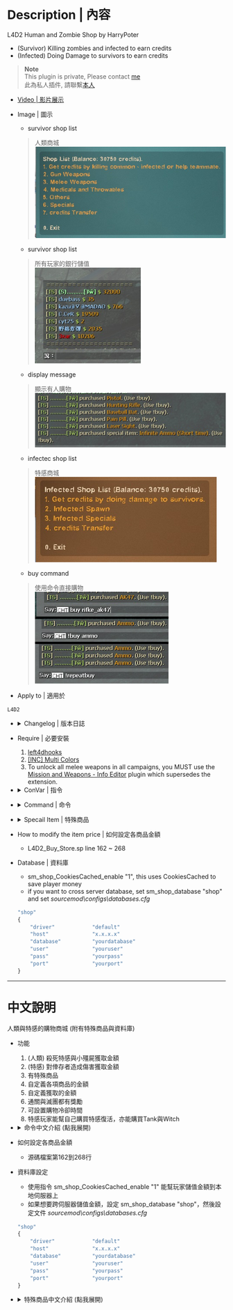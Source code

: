 # Description | 內容
L4D2 Human and Zombie Shop by HarryPoter
* (Survivor) Killing zombies and infected to earn credits
* (Infected) Doing Damage to survivors to earn credits

> __Note__ <br/>
This plugin is private, Please contact [me](https://github.com/fbef0102/Game-Private_Plugin#私人插件列表-private-plugins-list)<br/>
此為私人插件, 請聯繫[本人](https://github.com/fbef0102/Game-Private_Plugin#私人插件列表-private-plugins-list)

* [Video | 影片展示](https://youtu.be/OkWg2p4VgBs)

* Image | 圖示
	* survivor shop list
	> 人類商城
	<br/>![L4D2_Buy_Store_1](image/L4D2_Buy_Store_1.jpg)
	* survivor shop list
	> 所有玩家的銀行儲值
	<br/>![L4D2_Buy_Store_2](image/L4D2_Buy_Store_2.jpg)
	* display message
	> 顯示有人購物
	<br/>![L4D2_Buy_Store_3](image/L4D2_Buy_Store_3.jpg)
	* infectec shop list
	> 特感商城
	<br/>![L4D2_Buy_Store_4](image/L4D2_Buy_Store_4.jpg)
	* buy command
	> 使用命令直接購物
	<br/>![L4D2_Buy_Store_5](image/L4D2_Buy_Store_5.jpg)

* Apply to | 適用於
```
L4D2
```

* <details><summary>Changelog | 版本日誌</summary>

	* v4.7
		* Add Survivor/Infected Special items
		* Support Database

	* [4.6](https://github.com/fbef0102/L4D2-Plugins/tree/master/L4D2_Buy_Store)
		* Remke code
		* Translation Support
		* Add The last stand two melee
		* Unlock All weapons including M60, Grenade_Launcher, and CSS weapons
		* Unlock All items including cola, gnome and fireworkcrate
		* Add Infected Shop
		* You can earn credits by doing damage to survivors as an infected.
		* You can earn credits by helping each other as a survivor.
		* Save player's money with Cookies, it means that money can be saved to database across client connections, map changes and even server restarts.
		* Add short buy commands, directly buy item.
		* Repeat purchase item you bought last time.
		* Buy time cooldown, can't buy quickly.
		* No Special Item and database

	* v1.0
		* [Original Post by Explait](https://forums.alliedmods.net/showthread.php?t=322108)
</details>

* Require | 必要安裝
	1. [left4dhooks](https://forums.alliedmods.net/showthread.php?t=321696)
	2. [[INC] Multi Colors](https://forums.alliedmods.net/showthread.php?t=247770)
	3. To unlock all melee weapons in all campaigns, you MUST use the [Mission and Weapons - Info Editor](https://forums.alliedmods.net/showthread.php?t=310586) plugin which supersedes the extension.

* <details><summary>ConVar | 指令</summary>

	* cfg/sourcemod/L4D2_Buy_Store.cfg
		```php
		// If 1, use CookiesCached to save player money. Otherwise, the moeny will not be saved if player leaves the server.
		sm_shop_CookiesCached_enable "1"

		// Giving money for killing a boomer
		sm_shop_boomkilled "10"

		// Giving money for killing a charger
		sm_shop_chargerkilled "30"

		// Can not buy cola in these maps, separate by commas (no spaces). (0=All maps, Empty = none).
		sm_shop_cola_map_off "c1m2_streets"

		// Database to save money to.
		// empty = don't connect to database
		//  (MySQL & SQLite supported)
		sm_shop_database ""

		// Giving money for saving people with defibrillator
		sm_shop_defi_save "200"

		// Giving money to each alive survivor for mission accomplished award (final).
		sm_shop_final_mission_complete "3000"

		// Giving money to each infected player for wiping out survivors.
		sm_shop_final_mission_lost "300"

		// Can not buy gas can in these maps, separate by commas (no spaces). (0=All maps, Empty = none).
		sm_shop_gascan_map_off "c1m4_atrium,c6m3_port,c14m2_lighthouse"

		// Giving money for healing people with kit
		sm_shop_heal_teammate "100"

		// Giving money for saving incapacitated people. (No Hanging from legde)
		sm_shop_help_teammate_save "30"

		// Giving money for killing a hunter
		sm_shop_hunterkilled "20"

		// Cold Down Time in seconds an infected player can not buy again after player buys item. (0=off).
		sm_shop_infected_cooltime_block "30.0"

		// If 1, Enable shop for infected.
		sm_shop_infected_enable "1"

		// Giving money for incapacitating a survivor. (No Hanging from legde)
		sm_shop_infected_survivor_incap "30"

		// Giving money for killing a survivor.
		sm_shop_infected_survivor_killed "100"

		// Tank limit on the field before infected can buy a tank. (0=Can't buy Tank)
		sm_shop_infected_tank_limit "1"

		// Infected player must wait until survivors have left start safe area for at least X seconds to buy item. (0=Infected Shop available anytime)
		sm_shop_infected_wait_time "10"

		// Amount of seconds before a witch is kicked. (only remove witches bought by player in this plugin)
		sm_shop_infected_witch_lifespan "180"

		// Witch limit on the field before infected can buy a witch. (0=Can't buy Witch)
		sm_shop_infected_witch_limit "4"

		// How far away from survivors an infected can buy and spawn witch.
		sm_shop_infected_witch_spawn_safety_range "1250"

		// Giving money for killing a jockey
		sm_shop_jockeykilled "25"

		// Changes how 'You got credits by killing infected' Message displays. (0: Disable, 1:In chat, 2: In Hint Box, 3: In center text)
		sm_shop_kill_infected_announce_type "1"

		// Maximum money limit. (Money saved when map change/leaving server)
		sm_shop_max_moeny_limit "32000"

		// Numbers of real survivor and infected player require to active this plugin.
		sm_shop_player_require "4"

		// Giving money for killing a smoker
		sm_shop_smokerkilled "20"

		// How long could "Gain Adrenaline Power" state last for survivor special item.
		sm_shop_special_adrenaline_time "20"

		// How long could "Dead-Eyes" state last for survivor special item.
		sm_shop_special_dead_eyes_time "60"

		// How long could "Freeze-Infected" state last for survivor special item.
		sm_shop_special_freeze_time "20"

		// How long could "Immune Everything" last for infected special item.
		sm_shop_special_immune_everything_time "10"

		// How long could "Infinite Ammo" state last for survivor special item.
		sm_shop_special_infinite_ammo_time "20"

		// Max Air Jump Limit for survivor special item.
		sm_shop_special_max_jump_limit "3"

		// Giving money for killing a spitter
		sm_shop_spitterkilled "10"

		// Giving money to each alive survivor for mission accomplished award (non-final).
		sm_shop_stage_complete "400"

		// If 1, decrease money if survivor friendly fire each other. (1 hp = 1 dollar)
		sm_shop_survivor_TK_enable "1"

		// Cold Down Time in seconds a survivor player can not buy again after player buys item. (0=off).
		sm_shop_survivor_cooltime_block "5.0"

		// Giving one dollar money for hurting tank per X hp
		sm_shop_tank_hurt "40"

		// Giving money for killing a witch
		sm_shop_witchkilled "80"

		// Giving money for killing a zombie
		sm_shop_zombiekilled "1"
		```
</details>

* <details><summary>Command | 命令</summary>

	* **shop and buy (Short name available)**
		```php
		say "b [item_name]"
		sm_shop [item_name]
		sm_buy [item_name]
		sm_b [item_name]
		sm_money [item_name]
		sm_purchase [item_name]
		sm_market [item_name]
		sm_item [item_name]
		sm_items [item_name]
		sm_credit [item_name]
		sm_credits [item_name]
		```

		* say "!buy" or "b" to open shop menu
		* say "!buy rifle_ak47" or "b rifle_ak47" to directly buy Ak47 weapon
		* **short command list**
		> I won't add more short commands, don't ask
		```php
		Weapon
		{
			"!buy pistol" 				-> Pistol
			"!buy pistol_magnum"		-> Magnum
			"!buy pumpshotgun"			-> Pumpshotgun
			"!buy shotgun_chrome"		-> Chrome Shotgun
			"!buy smg"					-> Smg
			"!buy smg_silenced"			-> Silenced Smg
			"!buy smg_mp5"				-> MP5
			"!buy rifle"				-> Rifle
			"!buy rifle_ak47"			-> AK47
			"!buy rifle_desert"			-> Desert Rifle
			"!buy rifle_sg552"			-> SG552
			"!buy shotgun_spas"			-> Spas Shotgun
			"!buy autoshotgun"			-> Autoshotgun
			"!buy hunting_rifle"		-> Hunting Rifle
			"!buy sniper_military"		-> Military Sniper
			"!buy sniper_scout"			-> SCOUT
			"!buy sniper_awp"			-> AWP
			"!buy rifle_m60"			-> M60 Machine Gun
			"!buy grenade_launcher"		-> Grenade Launcher
		}

		Melee
		{
			"!buy chainsaw"				-> Chainsaw
			"!buy baseball_bat"			-> Baseball Bat
			"!buy cricket_bat"			-> Cricket Bat
			"!buy crowbar"				-> Crowbar
			"!buy electric_guitar"		-> Electric Guitar
			"!buy fireaxe"				-> Fire Axe
			"!buy frying_pan"			-> Frying Pan
			"!buy katana"				-> Katana
			"!buy machete"				-> Machete
			"!buy tonfa"				-> Tonfa
			"!buy golfclub"				-> Golf Club
			"!buy knife"				-> Knife
			"!buy pitchfork"			-> Pitchfork
			"!buy shovel"				-> Shovel
		}

		Medic and Throwable
		{
			"!buy health_100"			-> Health+100
			"!buy defibrillator"		-> Defibrillator
			"!buy first_aid_kit"		-> First Aid Kit
			"!buy pain_pills"			-> Pain Pill
			"!buy adrenaline"			-> Adrenaline
			"!buy pipe_bomb"			-> Pipe Bomb
			"!buy molotov"				-> Molotov
			"!buy vomitjar"				-> Vomitjar
		}

		Other
		{
			"!buy ammo"								-> Ammo
			"!buy laser_sight"						-> Laser Sight
			"!buy incendiary_ammo"					-> Incendiary Ammo
			"!buy explosive_ammo"					-> Explosive Ammo
			"!buy weapon_upgradepack_incendiary"	-> Incendiary Pack
			"!buy weapon_upgradepack_explosive"		-> Explosive Pack
			"!buy propanetank"						-> Propane Tank
			"!buy oxygentank"						-> Oxygen Tank
			"!buy fireworkcrate"					-> Firework Crate
			"!buy gascan"							-> Gascan
			"!buy cola_bottles"						-> Cola Bottles
			"!buy gnome"							-> Gnome
		}

		Survivor Special
		{
			"!buy Fire"						-> Fire Yourself
			"!buy Adrenaline_Power"			-> Gain Adrenaline Power
			"!buy Fire_Infeceted"			-> All Infected Gets On Fire
			"!buy Teleport"					-> Teleport to teammate
			"!buy Infinite_Ammo"			-> Infinite Ammo
			"!buy Dead_Eyes"				-> Dead-Eyes
			"!buy Kill_Commons"				-> Kill Commons
			"!buy Kill_Witches"				-> Kill Witches
			"!buy Jump+1"					-> Jump+1
			"!buy Heal_Survivors"			-> Heal Survivors
			"!buy No_FF"					-> No Friendly Fire
			"!buy Slay_Infected"			-> Slay Infected Attacker
			"!buy Respawn"					-> Respawn Alive
			"!buy Freeze_Infected"			-> Freeze-Infected
		}

		Infected Spawn
		{
			"!buy Suicide" 	-> Suicide
			"!buy Smoker" 	-> Smoker
			"!buy Boomer" 	-> Boomer
			"!buy Hunter" 	-> Hunter
			"!buy Spitter" 	-> Spitter
			"!buy Jockey" 	-> Jockey
			"!buy Charger" 	-> Charger
			"!buy Tank" 	-> Tank
		}

		Infected Special
		{
			"!buy Health" 	-> Full Health
			"!buy Teleport" -> Teleport to survivor
			"!buy Immune" 	-> Immune Everything
			"!buy Horde" 	-> Zombie Horde
			"!buy Witch" 	-> Witch
		}
		```
	* **repeat purchase item you bought last time**
		```php
		sm_repeatbuy
		sm_lastbuy
		```
	* **donate money to another player (Or use "Credits Transfer" in shop menu)**
		```php
		sm_pay <name> <money>
		sm_donate <name> <money>
		```
	* **See all players' or specific player's deposit**
		```php
		sm_inspectbank [name]
		sm_checkbank [name]
		sm_lookbank [name]
		sm_allbank [name]
		```
	* **Adm gives/reduces money (ADMFLAG_BAN)**
		```php
		sm_givemoney <name> <+-money>
		sm_givecredit <name> <+-money>
		```
	* **Adm removes player's all money (ADMFLAG_BAN)**
		```php
		sm_clearmoney <name>
		sm_deductmoney <name>
		```
</details>

* <details><summary>Specail Item | 特殊商品</summary>

	* **Survivor Shop**
		* Fire
		<br/>Description: Do you feel annoying that you are surrounded by common infecteds?
		No need to throw molotov or use melee, create fire around you!!

		* Fire Infeceted
		<br/>Description: Tank throws a rock on the roof and smoker uses his tongue from nowhere, buy this item to burn them all!!

		* Adrenaline_Power
		<br/>Description: Gain Adrenaline Power RIGHT NOW!! Move Faster and Save Faster

		* Teleport
		<br/>Description: Are you always alone and behind your team? Don't worry, buy this item to teleport back to your team.

		* Infinite Ammo
		<br/>Description: Just shoot the enemy and no need to reload your gun. Enjoy the fun

		* Dead Eyes
		<br/>Description: Special Infecteds always hide and seek, buy this item to see them all!!
		<br/>![Dead_Eyes](image/Dead_Eyes.jpg)
		
		* No Friendly Fire
		<br/>Description: Are you tired of stupid friendly fire ? You are gonna love this item.

		* Kill Commons
		<br/>Description: Hate zombies, hate horde? Kill them all

		* Kill Witches
		<br/>Description: No longer you hear witch crying!

		* Heal Survivors
		<br/>Description: Your teammates are all down, buy this item to bring your team back to fight again.. No Surrender !!!

		* Jump+1
		<br/>Description: Now you are super mario, jump and skip the path quickly.

		* Slay Infected Attacker
		<br/>Description: Smoker drags you, Hunter pounces you, Jockey rides on you, charger charges you, and you can't do anything. Now buy this item to slay the infected and be free again.

		* Respawn Alive
		<br/>Description: Dead person isn't a good survivor, activate spell card: Dead Reborn

		* Ice World
		<br/>Description: Freeze All Infected, they can't move and attack. The most powerful item :D
		<br/>![Ice_World](image/Ice_World.jpg)

	* **Infected Shop**
		* Full Health
		<br/>Description: You can have second chance.

		* Zombie Horde
		<br/>Description: Mob Incoming !!! Keep survivors busy.

		* Spawn Witch
		<br/>Description: Choose your location wisely and spawn a witch, survivors will feel very hard to complete the mission.
		<br/>![Spawn_Witch](image/Spawn_Witch.jpg)

		* Teleport
		<br/>Description: Do you want to attack immediately? Give survivors a surprise !

		* God Mode
		<br/>Description: Being immune every damage from survivors, they can't stumble you, they can't shove you. No one can stop you, You are THE GOD!
		<br/>![God_Mode](image/God_Mode.jpg)
</details>

* How to modify the item price | 如何設定各商品金額
	* L4D2_Buy_Store.sp line 162 ~ 268

* Database | 資料庫
	* sm_shop_CookiesCached_enable "1", this uses CookiesCached to save player money
	* if you want to cross server database, set sm_shop_database "shop" and set *sourcemod\configs\databases.cfg*
	```php
	"shop"
	{
		"driver"			"default"
		"host"				"x.x.x.x"
		"database"			"yourdatabase"
		"user"				"youruser"
		"pass"				"yourpass"
		"port"				"yourport"
	}
	```

- - - -
# 中文說明
人類與特感的購物商城 (附有特殊商品與資料庫)

* 功能
	1. (人類) 殺死特感與小殭屍獲取金額
	2. (特感) 對倖存者造成傷害獲取金額
	3. 有特殊商品
	4. 自定義各項商品的金額
	5. 自定義獲取的金額
	6. 通關與滅團都有獎勵
	7. 可設置購物冷卻時間
	8. 特感玩家能幫自己購買特感復活，亦能購買Tank與Witch

* <details><summary>命令中文介紹 (點我展開)</summary>

	* **購物商城**
		```php
		say "b [item_name]"
		sm_shop [item_name]
		sm_buy [item_name]
		sm_b [item_name]
		sm_money [item_name]
		sm_purchase [item_name]
		sm_market [item_name]
		sm_item [item_name]
		sm_items [item_name]
		sm_credit [item_name]
		sm_credits [item_name]
		```

		* 聊天視窗打 !buy 或 b 開啟商城列表
		* 聊天視窗打 !buy rifle_ak47 或 b rifle_ak47 直接購買AK47槍
		* **購物短名列表**
		> 我不會增加更多短名，不要問
		```php
		Weapon
		{
			"!buy pistol" 				-> Pistol
			"!buy pistol_magnum"		-> Magnum
			"!buy pumpshotgun"			-> Pumpshotgun
			"!buy shotgun_chrome"		-> Chrome Shotgun
			"!buy smg"					-> Smg
			"!buy smg_silenced"			-> Silenced Smg
			"!buy smg_mp5"				-> MP5
			"!buy rifle"				-> Rifle
			"!buy rifle_ak47"			-> AK47
			"!buy rifle_desert"			-> Desert Rifle
			"!buy rifle_sg552"			-> SG552
			"!buy shotgun_spas"			-> Spas Shotgun
			"!buy autoshotgun"			-> Autoshotgun
			"!buy hunting_rifle"		-> Hunting Rifle
			"!buy sniper_military"		-> Military Sniper
			"!buy sniper_scout"			-> SCOUT
			"!buy sniper_awp"			-> AWP
			"!buy rifle_m60"			-> M60 Machine Gun
			"!buy grenade_launcher"		-> Grenade Launcher
		}

		Melee
		{
			"!buy chainsaw"				-> Chainsaw
			"!buy baseball_bat"			-> Baseball Bat
			"!buy cricket_bat"			-> Cricket Bat
			"!buy crowbar"				-> Crowbar
			"!buy electric_guitar"		-> Electric Guitar
			"!buy fireaxe"				-> Fire Axe
			"!buy frying_pan"			-> Frying Pan
			"!buy katana"				-> Katana
			"!buy machete"				-> Machete
			"!buy tonfa"				-> Tonfa
			"!buy golfclub"				-> Golf Club
			"!buy knife"				-> Knife
			"!buy pitchfork"			-> Pitchfork
			"!buy shovel"				-> Shovel
		}

		Medic and Throwable
		{
			"!buy health_100"			-> Health+100
			"!buy defibrillator"		-> Defibrillator
			"!buy first_aid_kit"		-> First Aid Kit
			"!buy pain_pills"			-> Pain Pill
			"!buy adrenaline"			-> Adrenaline
			"!buy pipe_bomb"			-> Pipe Bomb
			"!buy molotov"				-> Molotov
			"!buy vomitjar"				-> Vomitjar
		}

		Other
		{
			"!buy ammo"								-> Ammo
			"!buy laser_sight"						-> Laser Sight
			"!buy incendiary_ammo"					-> Incendiary Ammo
			"!buy explosive_ammo"					-> Explosive Ammo
			"!buy weapon_upgradepack_incendiary"	-> Incendiary Pack
			"!buy weapon_upgradepack_explosive"		-> Explosive Pack
			"!buy propanetank"						-> Propane Tank
			"!buy oxygentank"						-> Oxygen Tank
			"!buy fireworkcrate"					-> Firework Crate
			"!buy gascan"							-> Gascan
			"!buy cola_bottles"						-> Cola Bottles
			"!buy gnome"							-> Gnome
		}

		Survivor Special
		{
			"!buy Fire"						-> Fire Yourself
			"!buy Adrenaline_Power"			-> Gain Adrenaline Power
			"!buy Fire_Infeceted"			-> All Infected Gets On Fire
			"!buy Teleport"					-> Teleport to teammate
			"!buy Infinite_Ammo"			-> Infinite Ammo
			"!buy Dead_Eyes"				-> Dead-Eyes
			"!buy Kill_Commons"				-> Kill Commons
			"!buy Kill_Witches"				-> Kill Witches
			"!buy Jump+1"					-> Jump+1
			"!buy Heal_Survivors"			-> Heal Survivors
			"!buy No_FF"					-> No Friendly Fire
			"!buy Slay_Infected"			-> Slay Infected Attacker
			"!buy Respawn"					-> Respawn Alive
			"!buy Freeze_Infected"			-> Freeze-Infected
		}

		Infected Spawn
		{
			"!buy Suicide" 	-> Suicide
			"!buy Smoker" 	-> Smoker
			"!buy Boomer" 	-> Boomer
			"!buy Hunter" 	-> Hunter
			"!buy Spitter" 	-> Spitter
			"!buy Jockey" 	-> Jockey
			"!buy Charger" 	-> Charger
			"!buy Tank" 	-> Tank
		}

		Infected Special
		{
			"!buy Health" 	-> Full Health
			"!buy Teleport" -> Teleport to survivor
			"!buy Immune" 	-> Immune Everything
			"!buy Horde" 	-> Zombie Horde
			"!buy Witch" 	-> Witch
		}
		```
	* **重複購買上次的商品**
		```php
		sm_repeatbuy
		sm_lastbuy
		```
	* **捐贈金額給其他人 (或在商城列表使用"金錢轉移")**
		```php
		sm_pay <name> <money>
		sm_donate <name> <money>
		```
	* **查看所有玩家的銀行儲值**
		```php
		sm_inspectbank [name]
		sm_checkbank [name]
		sm_lookbank [name]
		sm_allbank [name]
		```
	* **管理員打錢 (權限：ADMFLAG_BAN)**
		```php
		sm_givemoney <name> <+-money>
		sm_givecredit <name> <+-money>
		```
	* **管理員沒收玩家的金錢 (權限：ADMFLAG_BAN)**
		```php
		sm_clearmoney <name>
		sm_deductmoney <name>
		```
</details>

* 如何設定各商品金額
	* 源碼檔案第162到268行

* 資料庫設定
	* 使用指令 sm_shop_CookiesCached_enable "1" 能幫玩家儲值金額到本地伺服器上
	* 如果想要跨伺服器儲值金額，設定 sm_shop_database "shop"，然後設定文件 *sourcemod\configs\databases.cfg*
	```php
	"shop"
	{
		"driver"			"default"
		"host"				"x.x.x.x"
		"database"			"yourdatabase"
		"user"				"youruser"
		"pass"				"yourpass"
		"port"				"yourport"
	}
	```

* <details><summary>特殊商品中文介紹 (點我展開)</summary>

	* **人類商品**
		* 振火神通
		<br/>說明: 原地著火

		* 炎之呼吸
		<br/>說明: 所有特感著火

		* 注射興奮劑 (短暫時間)
		<br/>說明: 直接獲得腎上腺素效果

		* 飛雷神之術
		<br/>說明: 傳送到附近的隊友身上

		* 無限子彈 (短暫時間)

		* 心靈透視
		<br/>說明: 直接看到特感與小殭屍位置
		<br/>![Dead_Eyes](image/Dead_Eyes.jpg)
		
		* 不會造成與受到友傷 (當前回合)

		* 殺死所有普通殭屍

		* 殺死所有Witch

		* 團隊治癒+100

		* 超級瑪利歐 跳躍+1 (當前回合)
		<br/>說明: 空中二段跳

		* 處死攻擊你的特感

		* 魔法卡: 死者甦醒
		<br/>說明: 從死亡狀態直接復活

		* 冰凍世界 (短暫時間)
		<br/>說明: 凍結所有特感，所有特感均不能移動與攻擊
		<br/>![Ice_World](image/Ice_World.jpg)

	* **特感商品**
		* 滿血回復

		* 屍潮降臨

		* 召喚Witch (在你的位置上)
		<br/>![Spawn_Witch](image/Spawn_Witch.jpg)

		* 異時空傳送門
		<br/>說明: 直接傳送到人類身上

		* "God 上帝模式 (短暫時間)
		<br/>說明: 不會被震暈、不會被推開、不會受傷，無人能擋
		<br/>![God_Mode](image/God_Mode.jpg)
</details>




